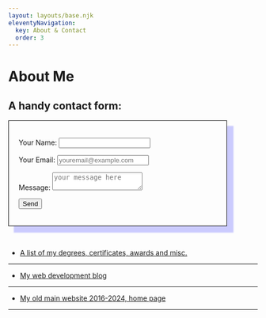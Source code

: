 ```yaml
---
layout: layouts/base.njk
eleventyNavigation:
  key: About & Contact
  order: 3
---
```

# About Me

<h2> A handy contact form: </h2>

<form name="contact" method="POST" data-netlify="true" style="padding: 20px; max-width: 400px; border: 1px solid black; box-shadow: 12px 12px 2px 1px rgba(0, 0, 255, .2);">
  <p>
    <label>Your Name: <input type="text" name="name" /></label>
  </p>
  <p>
    <label>Your Email: <input type="email" name="email" required placeholder="youremail@example.com" /></label>
  </p>
  <p>
    <label>Message: <textarea name="message" placeholder="your message here" required></textarea></label>
  </p>
  <p>
    <button type="submit">Send</button>
  </p>
</form>

<br>

* [A list of my degrees, certificates, awards and misc.](/blog/awards-certifications-misc/)
---
* [My web development blog](https://morganwebdev.org)
---
* [My old main website 2016-2024, home page](https://morganwebdev-phone.netlify.app/)
---

<br>